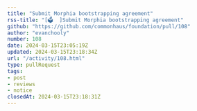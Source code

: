 ```yaml
---
title: "Submit Morphia bootstrapping agreement"
rss-title: "[🗳️  ]Submit Morphia bootstrapping agreement"
github: "https://github.com/commonhaus/foundation/pull/108"
author: "evanchooly"
number: 108
date: 2024-03-15T23:05:19Z
updated: 2024-03-15T23:18:34Z
url: "/activity/108.html"
type: pullRequest
tags:
- post
- reviews
- notice
closedAt: 2024-03-15T23:18:31Z
---
```


